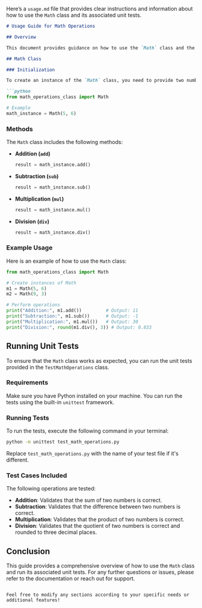 Here’s a `usage.md` file that provides clear instructions and information about how to use the `Math` class and its associated unit tests.

```markdown
# Usage Guide for Math Operations

## Overview

This document provides guidance on how to use the `Math` class and the associated unit tests implemented using Python's `unittest` framework. The `Math` class supports basic arithmetic operations: addition, subtraction, multiplication, and division.

## Math Class

### Initialization

To create an instance of the `Math` class, you need to provide two numbers as arguments:

```python
from math_operations_class import Math

# Example
math_instance = Math(5, 6)
```

### Methods

The `Math` class includes the following methods:

- **Addition (`add`)**
  
  ```python
  result = math_instance.add()
  ```

- **Subtraction (`sub`)**
  
  ```python
  result = math_instance.sub()
  ```

- **Multiplication (`mul`)**
  
  ```python
  result = math_instance.mul()
  ```

- **Division (`div`)**
  
  ```python
  result = math_instance.div()
  ```

### Example Usage

Here is an example of how to use the `Math` class:

```python
from math_operations_class import Math

# Create instances of Math
m1 = Math(5, 6)
m2 = Math(9, 3)

# Perform operations
print("Addition:", m1.add())         # Output: 11
print("Subtraction:", m1.sub())      # Output: -1
print("Multiplication:", m1.mul())   # Output: 30
print("Division:", round(m1.div(), 3)) # Output: 0.833
```

## Running Unit Tests

To ensure that the `Math` class works as expected, you can run the unit tests provided in the `TestMathOperations` class.

### Requirements

Make sure you have Python installed on your machine. You can run the tests using the built-in `unittest` framework.

### Running Tests

To run the tests, execute the following command in your terminal:

```bash
python -m unittest test_math_operations.py
```

Replace `test_math_operations.py` with the name of your test file if it's different.

### Test Cases Included

The following operations are tested:

- **Addition**: Validates that the sum of two numbers is correct.
- **Subtraction**: Validates that the difference between two numbers is correct.
- **Multiplication**: Validates that the product of two numbers is correct.
- **Division**: Validates that the quotient of two numbers is correct and rounded to three decimal places.

## Conclusion

This guide provides a comprehensive overview of how to use the `Math` class and run its associated unit tests. For any further questions or issues, please refer to the documentation or reach out for support.
```

Feel free to modify any sections according to your specific needs or additional features!
